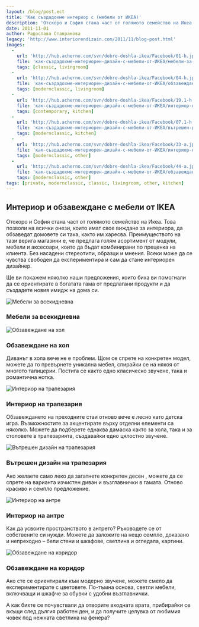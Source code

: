 ```yaml
---
layout: /blog/post.ect
title: 'Как създадохме интериор с (мебели от ИКЕА)'
description: 'Отскоро и София стана част от голямото семейство на Икеа. Това позволи на всички онези, които имат свое виждане за интериора, да обзаведат домовете си така, както им харесва. Ще ви покажем няколко наши предложения, които биха ви помогнали да се ориентирате в богатата гама от предлагани продукти и да създадете новия имидж на дома си.'
date: 2011-11-01
author: Радослава Ставракова
legacy: 'http://www.interiorendizain.com/2011/11/blog-post.html'
images:
  -
    url: 'http://hub.acherno.com/svn/dobre-doshla-ikea/Facebook/01-h.jpg'
    file: 'как-създадохме-интериорен-дизайн-с-мебели-от-ИКЕА/мебели-за-всекидневна.jpg'
    tags: [classic, livingroom]
  -
    url: 'http://hub.acherno.com/svn/dobre-doshla-ikea/Facebook/04-h.jpg'
    file: 'как-създадохме-интериорен-дизайн-с-мебели-от-ИКЕА/обзавеждане-на-хол.jpg'
    tags: [modernclassic, livingroom]
  -
    url: 'http://hub.acherno.com/svn/dobre-doshla-ikea/Facebook/19.1-h.jpg'
    file: 'как-създадохме-интериорен-дизайн-с-мебели-от-ИКЕА/интериор-на-трапезария-с-ИКЕА.jpg'
    tags: [contemporary, kitchen]
  -
    url: 'http://hub.acherno.com/svn/dobre-doshla-ikea/Facebook/07.1-h.jpg'
    file: 'как-създадохме-интериорен-дизайн-с-мебели-от-ИКЕА/вътрешен-дизайн-на-трапезария.jpg'
    tags: [modernclassic, kitchen]
  -
    url: 'http://hub.acherno.com/svn/dobre-doshla-ikea/Facebook/33-a.jpg'
    file: 'как-създадохме-интериорен-дизайн-с-мебели-от-ИКЕА/интериор-на-антре.jpg'
    tags: [modernclassic, other]
  -
    url: 'http://hub.acherno.com/svn/dobre-doshla-ikea/Facebook/44-a.jpg'
    file: 'как-създадохме-интериорен-дизайн-с-мебели-от-ИКЕА/обзавеждане-на-коридор.jpg'
    tags: [modernclassic, other]
tags: [private, modernclassic, classic, livingroom, other, kitchen]
---
```

## **Интериор** и **обзавеждане** с мебели от IKEA
Отскоро и София стана част от голямото семейство на Икеа. Това позволи на всички онези, които имат свое виждане за интериора, да обзаведат домовете си така, както им харесва. Преимуществото на тази верига магазини е, че предлага голям асортимент от модули, мебели и аксесоари, които да бъдат комбинирани по преценка на клиента. Без насадени стереотипи, образци и мнения. Всеки може да се чувства свободен да експериментира и сам да стане интериорен дизайнер.

Ще ви покажем няколко наши предложения, които биха ви помогнали да се ориентирате в богатата гама от предлагани продукти и да създадете новия имидж на дома си.

![Мебели за всекидневна](как-създадохме-интериорен-дизайн-с-мебели-от-ИКЕА/мебели-за-всекидневна.jpg)
### Мебели за **всекидневна**

![Обзавеждане на хол](как-създадохме-интериорен-дизайн-с-мебели-от-ИКЕА/обзавеждане-на-хол.jpg)
### Обзавеждане на **хол**

Диванът в хола вече не е проблем. Щом се спрете на конкретен модел, можете да го превърнете уникална мебел, спирайки се на някоя от многото тапицерии. Постига се както едно класическо звучене, така и романтична нотка.

![Интериор на трапезария](как-създадохме-интериорен-дизайн-с-мебели-от-ИКЕА/интериор-на-трапезария-с-ИКЕА.jpg)
### Интериор на **трапезария**

Обзавеждането на преходните стаи отново вече е лесно като детска игра. Възможностите за акцентирате върху отделни елементи са няколко. Можете да подберете еднаква дамаска както за хола, така и за столовете в трапезарията, създавайки едно цялостно звучене.
  
![Вътрешен дизайн на трапезария](как-създадохме-интериорен-дизайн-с-мебели-от-ИКЕА/вътрешен-дизайн-на-трапезария.jpg)
### Вътрешен дизайн на **трапезария**

Ако желаете само леко да загатнете конкретен десен , можете да се спрете на варианта изчистен диван и възглавнички в гамата. Отново красиво и семпло предложение.

![Интериор на антре](как-създадохме-интериорен-дизайн-с-мебели-от-ИКЕА/интериор-на-антре.jpg)
### Интериор на **антре**

Как да усвоите пространството в антрето? Ръководете се от собствените си нужди. Можете да заложите на нещо семпло, доказано и непреходно – бели стени и шкафове, светлина и огледала, картини.

![Обзавеждане на коридор](как-създадохме-интериорен-дизайн-с-мебели-от-ИКЕА/обзавеждане-на-коридор.jpg)
### Обзавеждане на **коридор**

Ако сте се ориентирали към модерно звучене, можете смело да експериментирате с цветовете. По-тъмна основа, светли мебели, включващи и шкафче за обувки с удобни възглавнички.

А как бихте се почувствали да отворите входната врата, прибирайки се вкъщи след дългия работен ден, и да получите целувка от любимия човек под нежната светлина на фенера?